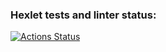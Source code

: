 ### Hexlet tests and linter status:
[![Actions Status](https://github.com/Grigorevv/frontend-project-lvl3/workflows/hexlet-check/badge.svg)](https://github.com/Grigorevv/frontend-project-lvl3/actions)